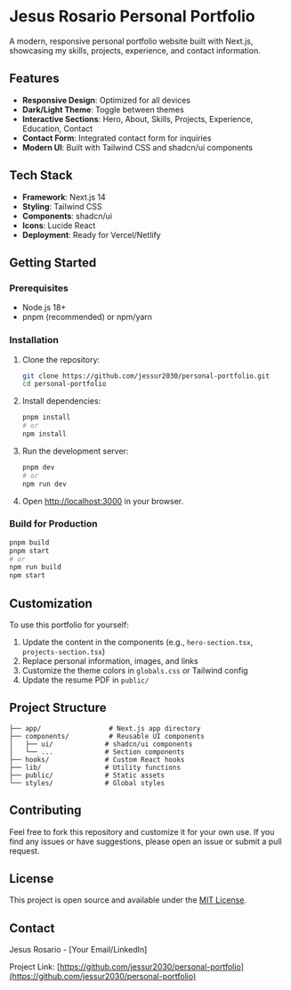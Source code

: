# Jesus Rosario Personal Portfolio

A modern, responsive personal portfolio website built with Next.js, showcasing my skills, projects, experience, and contact information.

## Features

- **Responsive Design**: Optimized for all devices
- **Dark/Light Theme**: Toggle between themes
- **Interactive Sections**: Hero, About, Skills, Projects, Experience, Education, Contact
- **Contact Form**: Integrated contact form for inquiries
- **Modern UI**: Built with Tailwind CSS and shadcn/ui components

## Tech Stack

- **Framework**: Next.js 14
- **Styling**: Tailwind CSS
- **Components**: shadcn/ui
- **Icons**: Lucide React
- **Deployment**: Ready for Vercel/Netlify

## Getting Started

### Prerequisites

- Node.js 18+
- pnpm (recommended) or npm/yarn

### Installation

1. Clone the repository:
   ```bash
   git clone https://github.com/jessur2030/personal-portfolio.git
   cd personal-portfolio
   ```

2. Install dependencies:
   ```bash
   pnpm install
   # or
   npm install
   ```

3. Run the development server:
   ```bash
   pnpm dev
   # or
   npm run dev
   ```

4. Open [http://localhost:3000](http://localhost:3000) in your browser.

### Build for Production

```bash
pnpm build
pnpm start
# or
npm run build
npm start
```

## Customization

To use this portfolio for yourself:

1. Update the content in the components (e.g., `hero-section.tsx`, `projects-section.tsx`)
2. Replace personal information, images, and links
3. Customize the theme colors in `globals.css` or Tailwind config
4. Update the resume PDF in `public/`

## Project Structure

```
├── app/                 # Next.js app directory
├── components/          # Reusable UI components
│   ├── ui/             # shadcn/ui components
│   └── ...             # Section components
├── hooks/              # Custom React hooks
├── lib/                # Utility functions
├── public/             # Static assets
└── styles/             # Global styles
```

## Contributing

Feel free to fork this repository and customize it for your own use. If you find any issues or have suggestions, please open an issue or submit a pull request.

## License

This project is open source and available under the [MIT License](LICENSE).

## Contact

Jesus Rosario - [Your Email/LinkedIn]

Project Link: [https://github.com/jessur2030/personal-portfolio](https://github.com/jessur2030/personal-portfolio)